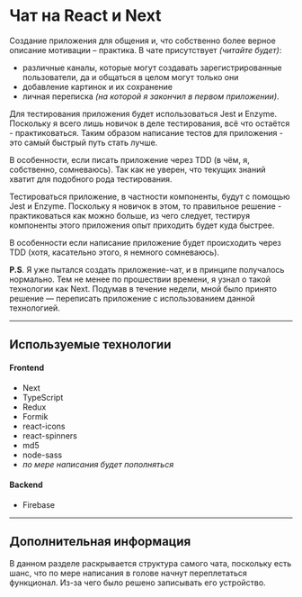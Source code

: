 # Чат на React и Next

Создание приложения для общения и, что собственно более верное описание мотивации – практика. В чате присутствует *(читайте будет)*: 
- различные каналы, которые могут создавать зарегистрированные пользователи, да и общаться в целом могут только они 
- добавление картинок и их сохранение
- личная переписка *(на которой я закончил в первом приложении)*. 

Для тестирования приложения будет использоваться Jest и Enzyme. Поскольку я всего лишь новичок в деле тестирования, всё что остаётся - практиковаться. Таким образом написание тестов для приложения - это самый быстрый путь стать лучше.

В особенности, если писать приложение через TDD (в чём, я, собственно, сомневаюсь). Так как не уверен, что текущих знаний хватит для подобного рода тестирования. 

Тестироваться приложение, в частности компоненты, будут с помощью Jest и Enzyme. Поскольку я новичок в этом, то правильное решение - практиковаться как можно больше, из чего следует, тестируя компоненты этого приложения опыт приходить будет куда быстрее. 

В особенности если написание приложение будет происходить через TDD (хотя, касательно этого, я немного сомневаюсь).

**P.S**. Я уже пытался создать приложение-чат, и в принципе получалось нормально. Тем не менее по прошествии времени, я узнал о такой технологии как Next. Подумав в течение недели, мной было принято решение — переписать приложение с использованием данной технологией. 

---

## Используемые технологии

#### Frontend
- Next
- TypeScript
- Redux
- Formik
- react-icons
- react-spinners
- md5 
- node-sass 
- *по мере написания будет пополняться*

#### Backend
- Firebase

---

## Дополнительная информация

В данном разделе раскрывается структура самого чата, поскольку есть шанс, что по мере написания в голове начнут переплетаться   функционал. Из-за чего было решено записывать его устройство.


